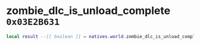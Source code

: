 # zombie_dlc_is_unload_complete `0x03E2B631`

```lua
local result --[[ boolean ]] = natives.world.zombie_dlc_is_unload_complete()
```